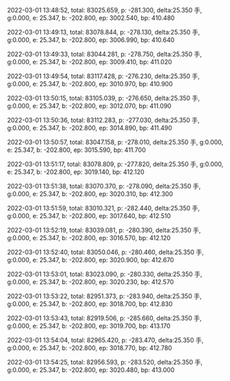 2022-03-01 13:48:52, total: 83025.659, p: -281.300, delta:25.350 手, g:0.000, e: 25.347, b: -202.800, ep: 3002.540, bp: 410.480

2022-03-01 13:49:13, total: 83078.844, p: -278.130, delta:25.350 手, g:0.000, e: 25.347, b: -202.800, ep: 3006.990, bp: 410.640

2022-03-01 13:49:33, total: 83044.281, p: -278.750, delta:25.350 手, g:0.000, e: 25.347, b: -202.800, ep: 3009.410, bp: 411.020

2022-03-01 13:49:54, total: 83117.428, p: -276.230, delta:25.350 手, g:0.000, e: 25.347, b: -202.800, ep: 3010.970, bp: 410.900

2022-03-01 13:50:15, total: 83105.039, p: -276.650, delta:25.350 手, g:0.000, e: 25.347, b: -202.800, ep: 3012.070, bp: 411.090

2022-03-01 13:50:36, total: 83112.283, p: -277.030, delta:25.350 手, g:0.000, e: 25.347, b: -202.800, ep: 3014.890, bp: 411.490

2022-03-01 13:50:57, total: 83047.158, p: -278.010, delta:25.350 手, g:0.000, e: 25.347, b: -202.800, ep: 3015.590, bp: 411.700

2022-03-01 13:51:17, total: 83078.809, p: -277.820, delta:25.350 手, g:0.000, e: 25.347, b: -202.800, ep: 3019.140, bp: 412.120

2022-03-01 13:51:38, total: 83070.370, p: -278.090, delta:25.350 手, g:0.000, e: 25.347, b: -202.800, ep: 3020.310, bp: 412.300

2022-03-01 13:51:59, total: 83010.321, p: -282.440, delta:25.350 手, g:0.000, e: 25.347, b: -202.800, ep: 3017.640, bp: 412.510

2022-03-01 13:52:19, total: 83039.081, p: -280.390, delta:25.350 手, g:0.000, e: 25.347, b: -202.800, ep: 3016.570, bp: 412.120

2022-03-01 13:52:40, total: 83050.046, p: -280.460, delta:25.350 手, g:0.000, e: 25.347, b: -202.800, ep: 3020.900, bp: 412.670

2022-03-01 13:53:01, total: 83023.090, p: -280.330, delta:25.350 手, g:0.000, e: 25.347, b: -202.800, ep: 3020.230, bp: 412.570

2022-03-01 13:53:22, total: 82951.373, p: -283.940, delta:25.350 手, g:0.000, e: 25.347, b: -202.800, ep: 3018.700, bp: 412.830

2022-03-01 13:53:43, total: 82919.506, p: -285.660, delta:25.350 手, g:0.000, e: 25.347, b: -202.800, ep: 3019.700, bp: 413.170

2022-03-01 13:54:04, total: 82965.420, p: -283.470, delta:25.350 手, g:0.000, e: 25.347, b: -202.800, ep: 3018.770, bp: 412.780

2022-03-01 13:54:25, total: 82956.593, p: -283.520, delta:25.350 手, g:0.000, e: 25.347, b: -202.800, ep: 3020.480, bp: 413.000